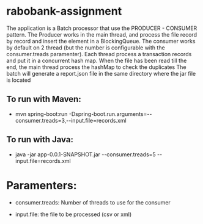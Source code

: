 # rabobank-assignment
The application is a Batch processor that use the PRODUCER - CONSUMER pattern.
The Producer works in the main thread, and process the file record by record and insert the element in a BlockingQueue.
The consumer works by default on 2 thread (but the number is configurable with the consumer.treads paramenter). 
Each thread process a transaction records and put it in a concurrent hash map.
When the file has been read till the end, the main thread process the hashMap to check the duplicates 
The batch will generate a report.json file in the same directory where the jar file is located 

## To run with Maven:
- mvn spring-boot:run -Dspring-boot.run.arguments=--consumer.treads=3,--input.file=records.xml

## To run with Java:
- java -jar app-0.0.1-SNAPSHOT.jar --consumer.treads=5 --input.file=records.xml


# Paramenters: 

- consumer.treads: Number of threads to use for the consumer

- input.file: the file to be processed (csv or xml)


